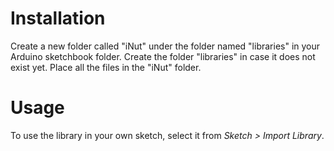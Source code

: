 # Installation #
Create a new folder called "iNut" under the folder named "libraries" in your Arduino sketchbook folder.
Create the folder "libraries" in case it does not exist yet. Place all the files in the "iNut" folder.

# Usage #
To use the library in your own sketch, select it from *Sketch > Import Library*.
